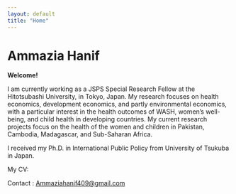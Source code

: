 ```yaml
---
layout: default
title: "Home"
---
```


   # Ammazia Hanif

  **Welcome!**
  
  I am currently working as a JSPS Special Research Fellow at the Hitotsubashi University, in Tokyo, Japan. My research focuses on health economics, development economics, 
  and partly environmental economics, with a particular interest in the health outcomes of WASH, women’s well-being, and child health in developing countries. My current 
  research projects focus on the health of the women and children in Pakistan, Cambodia, Madagascar, and Sub-Saharan Africa.

  I received my Ph.D. in International Public Policy from University of Tsukuba in Japan.

  My CV: 
  
  Contact : Ammaziahanif409@gmail.com
